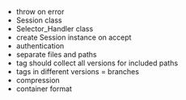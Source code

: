 * throw on error
* Session class
* Selector_Handler class
* create Session instance on accept
* authentication
* separate files and paths
* tag should collect all versions for included paths
* tags in different versions = branches
* compression
* container format